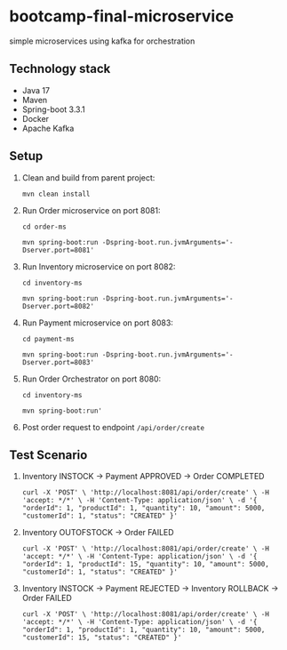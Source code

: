 # bootcamp-final-microservice
simple microservices using kafka for orchestration

## Technology stack
* Java 17
* Maven
* Spring-boot 3.3.1
* Docker
* Apache Kafka

## Setup

1. Clean and build from parent project:

    `mvn clean install`

2. Run Order microservice on port 8081:

    `cd order-ms`

    `mvn spring-boot:run -Dspring-boot.run.jvmArguments='-Dserver.port=8081'`

3. Run Inventory microservice on port 8082:

    `cd inventory-ms`

    `mvn spring-boot:run -Dspring-boot.run.jvmArguments='-Dserver.port=8082'`

4. Run Payment microservice on port 8083:

    `cd payment-ms`

    `mvn spring-boot:run -Dspring-boot.run.jvmArguments='-Dserver.port=8083'`

5. Run Order Orchestrator on port 8080:

    `cd inventory-ms`

    `mvn spring-boot:run'`

6. Post order request to endpoint `/api/order/create`

## Test Scenario

1. Inventory INSTOCK -> Payment APPROVED -> Order COMPLETED

    `curl -X 'POST' \
    'http://localhost:8081/api/order/create' \
    -H 'accept: */*' \
    -H 'Content-Type: application/json' \
    -d '{
    "orderId": 1,
    "productId": 1,
    "quantity": 10,
    "amount": 5000,
    "customerId": 1,
    "status": "CREATED"
    }'`
    
2. Inventory OUTOFSTOCK -> Order FAILED

    `curl -X 'POST' \
    'http://localhost:8081/api/order/create' \
    -H 'accept: */*' \
    -H 'Content-Type: application/json' \
    -d '{
    "orderId": 1,
    "productId": 15,
    "quantity": 10,
    "amount": 5000,
    "customerId": 1,
    "status": "CREATED"
    }'`
    
3. Inventory INSTOCK -> Payment REJECTED -> Inventory ROLLBACK -> Order FAILED

    `curl -X 'POST' \
    'http://localhost:8081/api/order/create' \
    -H 'accept: */*' \
    -H 'Content-Type: application/json' \
    -d '{
    "orderId": 1,
    "productId": 1,
    "quantity": 10,
    "amount": 5000,
    "customerId": 15,
    "status": "CREATED"
    }'`